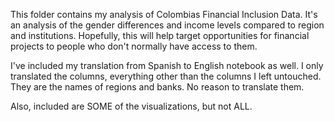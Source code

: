 This folder contains my analysis of Colombias Financial Inclusion Data. It's an analysis of the gender differences and income levels compared to region and institutions. Hopefully, this will help target opportunities for financial projects to people who don't normally have access to them. 

I've included my translation from Spanish to English notebook as well. I only translated the columns, everything other than the columns I left untouched. They are the names of regions and banks. No reason to translate them. 

Also, included are SOME of the visualizations, but not ALL. 
